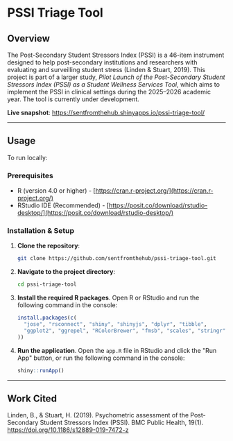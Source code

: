 # PSSI Triage Tool
## Overview

The Post-Secondary Student Stressors Index (PSSI) is a 46-item instrument designed to help post-secondary institutions and researchers with evaluating and surveilling student stress (Linden & Stuart, 2019).
This project is part of a larger study, *Pilot Launch of the Post-Secondary Student Stressors Index (PSSI) as a Student Wellness Services Tool*, which aims to implement the PSSI in clinical settings during the 2025–2026 academic year. The tool is currently under development.

**Live snapshot**: https://sentfromthehub.shinyapps.io/pssi-triage-tool/

---
## Usage
To run locally:
### Prerequisites
* R (version 4.0 or higher) - [https://cran.r-project.org/](https://cran.r-project.org/)
* RStudio IDE (Recommended) - [https://posit.co/download/rstudio-desktop/](https://posit.co/download/rstudio-desktop/)
### Installation & Setup
1.  **Clone the repository**:
    ```bash
    git clone https://github.com/sentfromthehub/pssi-triage-tool.git
    ```
2.  **Navigate to the project directory**:
    ```bash
    cd pssi-triage-tool
    ```
3.  **Install the required R packages**. Open R or RStudio and run the following command in the console:
    ```r
    install.packages(c(
      "jose", "rsconnect", "shiny", "shinyjs", "dplyr", "tibble",
      "ggplot2", "ggrepel", "RColorBrewer", "fmsb", "scales", "stringr"
    ))
    ```
4.  **Run the application**. Open the `app.R` file in RStudio and click the "Run App" button, or run the following command in the console:
    ```r
    shiny::runApp()
    ```
---
## Work Cited
Linden, B., & Stuart, H. (2019). Psychometric assessment of the Post- Secondary Student Stressors Index (PSSI). BMC Public Health, 19(1). https://doi.org/10.1186/s12889-019-7472-z
